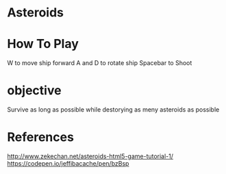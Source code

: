 # Asteroids

# How To Play
W to move ship forward
A and D to rotate ship
Spacebar to Shoot

# objective
Survive as long as possible while destorying as meny asteroids as possible 

# References
http://www.zekechan.net/asteroids-html5-game-tutorial-1/
https://codepen.io/jeffibacache/pen/bzBsp
